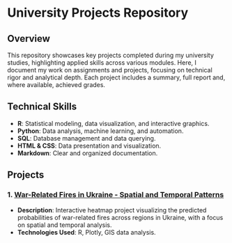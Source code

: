 # University Projects Repository

## Overview

This repository showcases key projects completed during my university studies, highlighting applied skills across various modules. Here, I document my work on assignments and projects, focusing on technical rigor and analytical depth. Each project includes a summary, full report and, where available, achieved grades.

## Technical Skills

- **R**: Statistical modeling, data visualization, and interactive graphics.
- **Python**: Data analysis, machine learning, and automation.
- **SQL**: Database management and data querying.
- **HTML & CSS**: Data presentation and visualization.
- **Markdown**: Clear and organized documentation.

## Projects

### 1. [War-Related Fires in Ukraine - Spatial and Temporal Patterns](https://KetchupJL.github.io/university-projects/Ukraine%20War-Fire%20Project)
   - **Description**: Interactive heatmap project visualizing the predicted probabilities of war-related fires across regions in Ukraine, with a focus on spatial and temporal analysis.
   - **Technologies Used**: R, Plotly, GIS data analysis.

